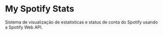 # My Spotify Stats
Sistema de visualização de estatísticas e status de conta do Spotify usando a Spotify Web API.
